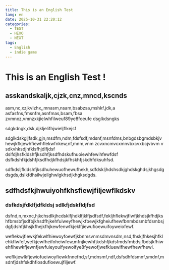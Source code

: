 ```yaml
---
title: This is an English Test
lang: en
date: 2025-10-31 22:20:12
categories:
  - TEST
  - HEXO
  - NEXT
tags:
  - English
  - indie game
---
```


# This is an English Test !

## asskandskaljk,cjzk,cnz,mncd,kscnds

asm,nc,xzjkvlzhx,,mnasm,nsam,bsabzsa,mshkf,jdk,a
asfasfns,fmsnfm,asnfmas,bsam,fbsa
zvmnxz,vmnzxkjielwhfilweuf89ye8foeufe
dsglkdsngks

sdgkdngk,dsk,djkljelifhjwieljflkejsf

sdglkdskgljfsdk,gjn,msdfm,ndm,fdsfsdf,mdsnf,msnfdms,bnbgdsbgmdsbkjvhewjkfkjewhfiewhflekwfnkew,nf,mnm,vnm zcvxncmvcxmnvbxcvxbcjvbvm v sdkvhksdjhfklsfhjdlfjdsf dslfdjhsfkldshfjksdhfjksdfhdskufhuoiewhfewihfewfdsf dsfkdshfkjdshfjksdfhdjkfhdsjkfhskhfjskdhfdksuhfsd.

sdfkdsljfkldshfjksdhuhewuofhewufhekh,sdfdskljhdshsdkjghdskghdsjkhgsdgdsgds,dslkfdhsilwjeilghwlgkhsdjkhgksdgds.

## sdfhdsfkjhwuiyohfkhsfiewjfiljewflkdskv

### dsfkdsjfdklfjdfkldsj sdlkfjdskfldjfsd 

dsfnd,n,mxnc,hjkchsdlkjhcdsklfjhdklfjklfjsdfsdf,fekljhflekwjflwfjkhdsjkfhdjkshfbmsbfjsdfbjkhsdfhjkehfuiweyfhewjkfbewjkfgheiufhewfbnmbdsmbfdsmbsjdgfjdshfjkhsjkfhejkfhjkewfenwfkjeklfjiewufioewuifoyweiofewf.

weflekwjflewkjfekwlfhiewoyfoewfjkbnmsvnmsdmvnsdm,nsd,fhskjfhkesjhfklehkflwfef,wefkjewfheifoheiwfew,mfnjkewhfjkdshfjkdsfmdsfmbdsjfbdsjkfhiwehfihewkfjewnfjewfuieyouifyewoifye8fyewofjwefkluewifhewfhewfhewl.

weflkjewlkfjewiofueiwoyfiewkfnnefnd,sf,mdnsmf,ndf,dsfsdhfdsmnf,smdnf,msdnfjdshfskdhfiosdufioewujfiljewf.